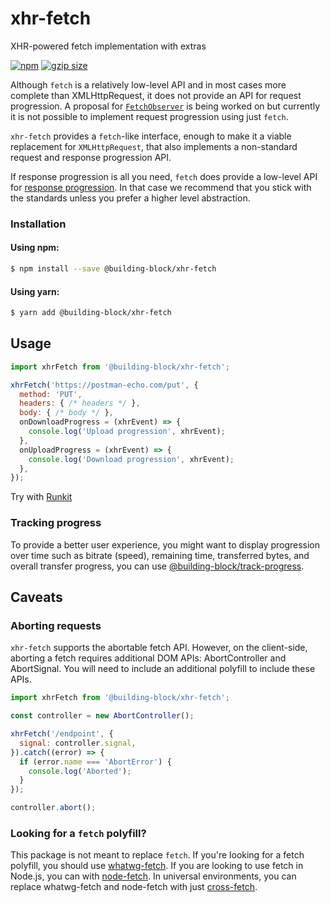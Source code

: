 # xhr-fetch

XHR-powered fetch implementation with extras

<a href="https://www.npmjs.com/package/@building-block/xhr-fetch"><img src="https://img.shields.io/npm/v/@building-block/xhr-fetch.svg?style=flat" alt="npm"></a>
<a href="https://unpkg.com/@building-block/xhr-fetch/"><img src="https://img.badgesize.io/https://unpkg.com/@building-block/xhr-fetch/lib/xhrFetch.js?compression=gzip" alt="gzip size"></a>

Although `fetch` is a relatively low-level API and in most cases more complete than XMLHttpRequest, it does not provide an API for request progression. A proposal for [`FetchObserver`](https://github.com/whatwg/fetch/issues/607) is being
worked on but currently it is not possible to implement request progression using just `fetch`.

`xhr-fetch` provides a `fetch`-like interface, enough to make it a viable replacement for `XMLHttpRequest`, that also implements a non-standard request and response progression API.

If response progression is all you need, `fetch` does provide a low-level API for [response progression](https://fetch.spec.whatwg.org/#fetch-api). In that case we recommend that you stick with the standards unless you prefer a higher level abstraction.

### Installation

#### Using npm:

```sh
$ npm install --save @building-block/xhr-fetch
```

#### Using yarn:

```sh
$ yarn add @building-block/xhr-fetch
```


## Usage

```javascript
import xhrFetch from '@building-block/xhr-fetch';

xhrFetch('https://postman-echo.com/put', {
  method: 'PUT',
  headers: { /* headers */ },
  body: { /* body */ },
  onDownloadProgress = (xhrEvent) => {
    console.log('Upload progression', xhrEvent);
  },
  onUploadProgress = (xhrEvent) => {
    console.log('Download progression', xhrEvent);
  },
});
```

Try with [Runkit](https://npm.runkit.com/@building-block/xhr-fetch)

### Tracking progress

To provide a better user experience, you might want to display progression over time such as bitrate (speed), remaining time, transferred bytes, and overall transfer progress, you can use [@building-block/track-progress](../track-progress).

## Caveats

### Aborting requests

`xhr-fetch` supports the abortable fetch API. However, on the client-side, aborting a fetch requires additional DOM APIs: AbortController and AbortSignal. You will need to include an additional polyfill to include these APIs.

```javascript
import xhrFetch from '@building-block/xhr-fetch';

const controller = new AbortController();

xhrFetch('/endpoint', {
  signal: controller.signal,
}).catch((error) => {
  if (error.name === 'AbortError') {
    console.log('Aborted');
  }
});

controller.abort();
```

### Looking for a `fetch` polyfill?

This package is not meant to replace `fetch`. If you're looking for a fetch polyfill, you should use
[whatwg-fetch](https://github.com/github/fetch). If you are looking to use fetch in Node.js, you can
with [node-fetch](https://github.com/bitinn/node-fetch). In universal environments, you can replace
whatwg-fetch and node-fetch with just [cross-fetch](https://github.com/lquixada/cross-fetch).

